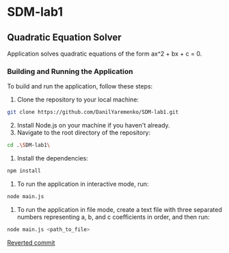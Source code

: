 # SDM-lab1
## Quadratic Equation Solver

Application solves quadratic equations of the form ax^2 + bx + c = 0.

### Building and Running the Application
To build and run the application, follow these steps:

1. Clone the repository to your local machine:
```bash
git clone https://github.com/DanilYaremenko/SDM-lab1.git
```
2. Install Node.js on your machine if you haven't already.
3. Navigate to the root directory of the repository:
```bash
cd .\SDM-lab1\
```
1. Install the dependencies:
```bash
npm install
```
1. To run the application in interactive mode, run:
```bash
node main.js
```
1. To run the application in file mode, create a text file with three separated numbers representing a, b, and c coefficients in order, and then run:
```bash
node main.js <path_to_file>
```

[Reverted commit](https://github.com/Dolaran/SDM-lab1/commit/b0f7c8bba72062ddf2033cf2fbc2ddc66059dfa8)